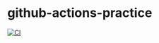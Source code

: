 # github-actions-practice
[![CI](https://github.com/hkh8308kevin/github-actions-practice/actions/workflows/basic.yml/badge.svg)](https://github.com/hkh8308kevin/github-actions-practice/actions/workflows/basic.yml)
